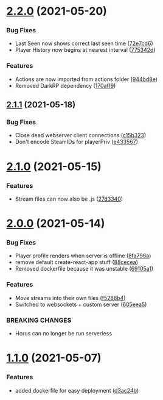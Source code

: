 # [2.2.0](https://github.com/reesercollins/HorusCore/compare/v2.1.1...v2.2.0) (2021-05-20)


### Bug Fixes

* Last Seen now shows correct last seen time ([72e7cd6](https://github.com/reesercollins/HorusCore/commit/72e7cd6a4d7151391b457c924226b3dcd9cd1431))
* Player History now begins at nearest interval ([775342d](https://github.com/reesercollins/HorusCore/commit/775342dd5394f45cd23588cc528aa10336152d5c))


### Features

* Actions are now imported from actions folder ([944bd8e](https://github.com/reesercollins/HorusCore/commit/944bd8ee82e27fc5620e8e98b671c4c2c85dafc3))
* Removed DarkRP dependency ([170aff9](https://github.com/reesercollins/HorusCore/commit/170aff92adc01e413445afe69c084f51a283ee6a))



## [2.1.1](https://github.com/reesercollins/HorusCore/compare/v2.1.0...v2.1.1) (2021-05-18)


### Bug Fixes

* Close dead webserver client connections ([c15b323](https://github.com/reesercollins/HorusCore/commit/c15b3231021ef91f2347bb87d3246addfcbd62e7))
* Don't encode SteamIDs for playerPriv ([e433567](https://github.com/reesercollins/HorusCore/commit/e433567b57c52fac3933ef99df0231751af026f0))



# [2.1.0](https://github.com/reesercollins/HorusCore/compare/v2.0.0...v2.1.0) (2021-05-15)


### Features

* Stream files can now also be .js ([27d3340](https://github.com/reesercollins/HorusCore/commit/27d3340e8453174afea1749d0b0d02867f6b0941))



# [2.0.0](https://github.com/reesercollins/HorusCore/compare/v1.1.0...v2.0.0) (2021-05-14)


### Bug Fixes

* Player profile renders when server is offline ([8fa796a](https://github.com/reesercollins/HorusCore/commit/8fa796a7049959e54300e6298a5e4822052daf4a))
* remove default create-react-app stuff ([88cecea](https://github.com/reesercollins/HorusCore/commit/88cecea10969056962133269b2bb9a194d555c9c))
* Removed dockerfile because it was unstable ([69105a1](https://github.com/reesercollins/HorusCore/commit/69105a1aaddf1d24ee07027ef56150cd551a8614))


### Features

* Move streams into their own files ([f5288b4](https://github.com/reesercollins/HorusCore/commit/f5288b4b3c6dc2923eaed857b3b7ca0dc8952de1))
* Switched to websockets + custom server ([605eea5](https://github.com/reesercollins/HorusCore/commit/605eea5c14814aa3a50ed0098c77cb3ec89f229b))


### BREAKING CHANGES

* Horus can no longer be run serverless



# [1.1.0](https://github.com/reesercollins/HorusCore/compare/v1.0.1...v1.1.0) (2021-05-07)


### Features

* added dockerfile for easy deployment ([d3ac24b](https://github.com/reesercollins/HorusCore/commit/d3ac24babfb4dd0703b4f9d6172e37d480c0753b))



